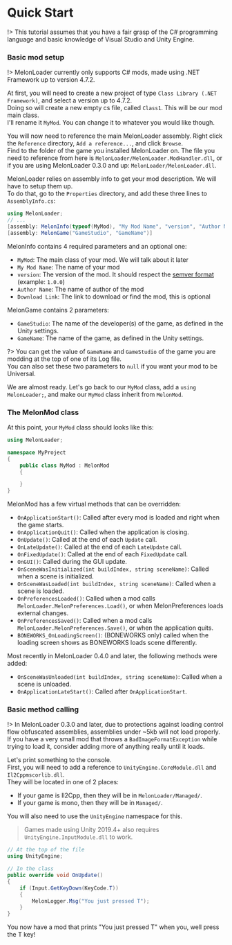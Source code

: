 # Quick Start

!> This tutorial assumes that you have a fair grasp of the C# programming language and basic knowledge of Visual Studio and Unity Engine.

### Basic mod setup

!> MelonLoader currently only supports C# mods, made using .NET Framework up to version 4.7.2.

At first, you will need to create a new project of type `Class Library (.NET Framework)`, and select a version up to 4.7.2.<br>
Doing so will create a new empty cs file, called `Class1`. This will be our mod main class.<br>
I'll rename it `MyMod`. You can change it to whatever you would like though.

You will now need to reference the main MelonLoader assembly. Right click the `Reference` directory, `Add a reference...`, and click `Browse`.<br/>
Find to the folder of the game you installed MelonLoader on. The file you need to reference from here is `MelonLoader/MelonLoader.ModHandler.dll`, or if you are using MelonLoader 0.3.0 and up: `MelonLoader/MelonLoader.dll`.

MelonLoader relies on assembly info to get your mod description. We will have to setup them up.<br>
To do that, go to the `Properties` directory, and add these three lines to `AssemblyInfo.cs`:
```cs
using MelonLoader;
// ...
[assembly: MelonInfo(typeof(MyMod), "My Mod Name", "version", "Author Name")]
[assembly: MelonGame("GameStudio", "GameName")]
```
MelonInfo contains 4 required parameters and an optional one:
- `MyMod`: The main class of your mod. We will talk about it later
- `My Mod Name`: The name of your mod
- `version`: The version of the mod. It should respect the [semver format](https://semver.org/) (example: `1.0.0`)
- `Author Name`: The name of author of the mod
- `Download Link`: The link to download or find the mod, this is optional

MelonGame contains 2 parameters:
- `GameStudio`: The name of the developer(s) of the game, as defined in the Unity settings.
- `GameName`: The name of the game, as defined in the Unity settings.

?> You can get the value of `GameName` and `GameStudio` of the game you are modding at the top of one of its Log file.<br/>You can also set these two parameters to `null` if you want your mod to be Universal.

We are almost ready. Let's go back to our `MyMod` class, add a `using MelonLoader;`, and make our `MyMod` class inherit from `MelonMod`.

### The MelonMod class

At this point, your `MyMod` class should looks like this:
```cs
using MelonLoader;

namespace MyProject
{
    public class MyMod : MelonMod
    {

    }
}
```

MelonMod has a few virtual methods that can be overridden:
 - `OnApplicationStart()`: Called after every mod is loaded and right when the game starts.
 - `OnApplicationQuit()`: Called when the application is closing.
 - `OnUpdate()`: Called at the end of each `Update` call.
 - `OnLateUpdate()`: Called at the end of each `LateUpdate` call.
 - `OnFixedUpdate()`: Called at the end of each `FixedUpdate` call.
 - `OnGUI()`: Called during the GUI update.
 - `OnSceneWasInitialized(int buildIndex, string sceneName)`: Called when a scene is initialized.
 - `OnSceneWasLoaded(int buildIndex, string sceneName)`: Called when a scene is loaded.
 - `OnPreferencesLoaded()`: Called when a mod calls `MelonLoader.MelonPreferences.Load()`, or when MelonPreferences loads external changes.
 - `OnPreferencesSaved()`: Called when a mod calls `MelonLoader.MelonPreferences.Save()`, or when the application quits.
 - `BONEWORKS_OnLoadingScreen()`: (BONEWORKS only) called when the loading screen shows as BONEWORKS loads scene differently.

Most recently in MelonLoader 0.4.0 and later, the following methods were added:
 - `OnSceneWasUnloaded(int buildIndex, string sceneName)`: Called when a scene is unloaded.
 - `OnApplicationLateStart()`: Called after `OnApplicationStart`.

### Basic method calling

!> In MelonLoader 0.3.0 and later, due to protections against loading control flow obfuscated assemblies, assemblies under ~5kb will not load properly. If you have a very small mod that throws a `BadImageFormatException` while trying to load it, consider adding more of anything really until it loads.

Let's print something to the console.<br>
First, you will need to add a reference to `UnityEngine.CoreModule.dll` and `Il2Cppmscorlib.dll`.<br>
They will be located in one of 2 places:
- If your game is Il2Cpp, then they will be in `MelonLoader/Managed/`. 
- If your game is mono, then they will be in `Managed/`.

You will also need to use the `UnityEngine` namespace for this.
> Games made using Unity 2019.4+ also requires `UnityEngine.InputModule.dll` to work.
```cs
// At the top of the file
using UnityEngine;

// In the class
public override void OnUpdate()
{
    if (Input.GetKeyDown(KeyCode.T))
    {
        MelonLogger.Msg("You just pressed T");
    }
}
```

You now have a mod that prints "You just pressed T" when you, well press the T key!
